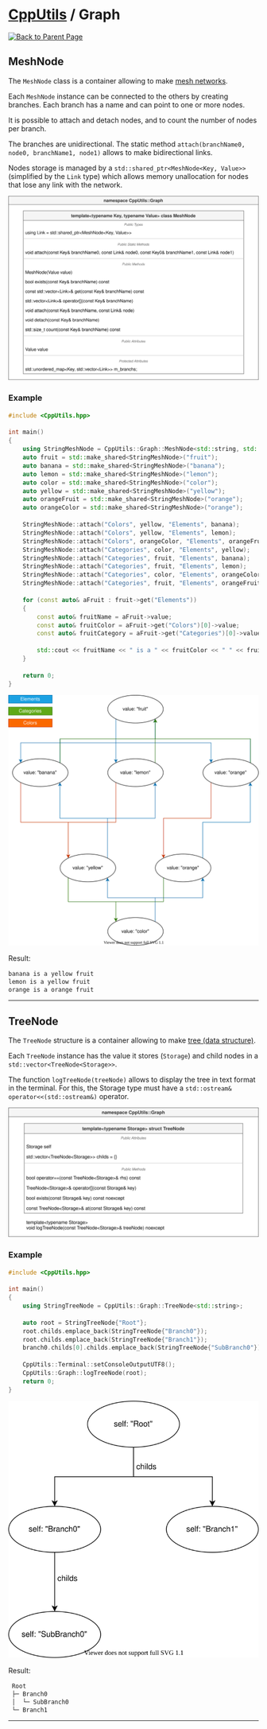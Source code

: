 # [CppUtils](../README.md) / Graph

[![Back to Parent Page](https://img.shields.io/badge/-Back_to_Parent_Page-blue?style=for-the-badge)](../README.md)

## MeshNode

The ``MeshNode`` class is a container allowing to make [mesh networks](https://en.wikipedia.org/wiki/Mesh_networking).

Each ``MeshNode`` instance can be connected to the others by creating branches.
Each branch has a name and can point to one or more nodes.

It is possible to attach and detach nodes, and to count the number of nodes per branch.

The branches are unidirectional. The static method ``attach(branchName0, node0, branchName1, node1)`` allows to make bidirectional links.

Nodes storage is managed by a ``std::shared_ptr<MeshNode<Key, Value>>`` (simplified by the ``Link`` type) which allows memory unallocation for nodes that lose any link with the network.

<p align="center"><img src="resources/MeshNode.drawio.svg" alt="MeshNode diagram"/></p>

### Example
```cpp
#include <CppUtils.hpp>

int main()
{
	using StringMeshNode = CppUtils::Graph::MeshNode<std::string, std::string>;
	auto fruit = std::make_shared<StringMeshNode>("fruit");
	auto banana = std::make_shared<StringMeshNode>("banana");
	auto lemon = std::make_shared<StringMeshNode>("lemon");
	auto color = std::make_shared<StringMeshNode>("color");
	auto yellow = std::make_shared<StringMeshNode>("yellow");
	auto orangeFruit = std::make_shared<StringMeshNode>("orange");
	auto orangeColor = std::make_shared<StringMeshNode>("orange");

	StringMeshNode::attach("Colors", yellow, "Elements", banana);
	StringMeshNode::attach("Colors", yellow, "Elements", lemon);
	StringMeshNode::attach("Colors", orangeColor, "Elements", orangeFruit);
	StringMeshNode::attach("Categories", color, "Elements", yellow);
	StringMeshNode::attach("Categories", fruit, "Elements", banana);
	StringMeshNode::attach("Categories", fruit, "Elements", lemon);
	StringMeshNode::attach("Categories", color, "Elements", orangeColor);
	StringMeshNode::attach("Categories", fruit, "Elements", orangeFruit);

	for (const auto& aFruit : fruit->get("Elements"))
	{
		const auto& fruitName = aFruit->value;
		const auto& fruitColor = aFruit->get("Colors")[0]->value;
		const auto& fruitCategory = aFruit->get("Categories")[0]->value;

		std::cout << fruitName << " is a " << fruitColor << " " << fruitCategory << std::endl;
	}

	return 0;
}
```

<p align="center"><img src="resources/MeshNodeFig.drawio.svg" alt="MeshNode figure diagram"/></p>

Result:
```
banana is a yellow fruit
lemon is a yellow fruit
orange is a orange fruit
```

---

## TreeNode

The ``TreeNode`` structure is a container allowing to make [tree (data structure)](https://en.wikipedia.org/wiki/Tree_(data_structure)).

Each ``TreeNode`` instance has the value it stores (``Storage``) and child nodes in a ``std::vector<TreeNode<Storage>>``.

The function ``logTreeNode(treeNode)`` allows to display the tree in text format in the terminal.
For this, the Storage type must have a ``std::ostream& operator<<(std::ostream&)`` operator.

<p align="center"><img src="resources/TreeNode.drawio.svg" alt="TreeNode diagram"/></p>

### Example
```cpp
#include <CppUtils.hpp>

int main()
{
	using StringTreeNode = CppUtils::Graph::TreeNode<std::string>;
			
	auto root = StringTreeNode{"Root"};
	root.childs.emplace_back(StringTreeNode{"Branch0"});
	root.childs.emplace_back(StringTreeNode{"Branch1"});
	branch0.childs[0].childs.emplace_back(StringTreeNode{"SubBranch0"});

	CppUtils::Terminal::setConsoleOutputUTF8();
	CppUtils::Graph::logTreeNode(root);
	return 0;
}
```

<p align="center"><img src="resources/TreeNodeFig.drawio.svg" alt="TreeNode figure diagram"/></p>

Result:
```
 Root
 ├─ Branch0
 │  └─ SubBranch0
 └─ Branch1
```

---
